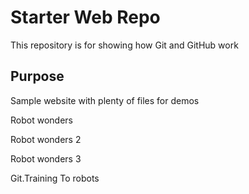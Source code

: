 # Starter Web Repo

This repository is for showing how Git and GitHub work

## Purpose

Sample website with plenty of files for demos

Robot wonders

Robot wonders 2

Robot wonders 3

Git.Training To robots 